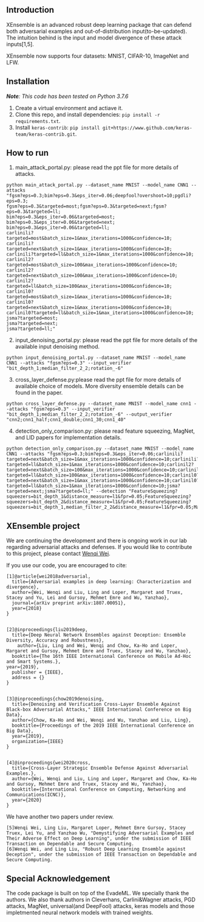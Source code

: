 ## Introduction
XEnsemble is an advanced robust deep learning package that can defend both adversarial examples and out-of-distribution input(to-be-updated). The intuition behind is the input and model divergence of these attack inputs[1,5]. 

<!--
The code package has the following portals:
1. The attack portal(main_attack_portal.py): generate and save adversarial examples.
2. The input denoising robust prediction portal(input_denoising_portal.py): given an input, generate multiple denoised variants and feed them to the target model for prediction.
3. The input-model cross-layer defense portal(cross_layer_defense.py): given an input, generate multiple denoised variants and feed them to multiple diverse models for prediction.(detailed generation of diverse models can be found in [2,4]). We also compare our performance with four adversarial defenses: adversarial training, defensive distillation, input transformation ensemble as provided in the paper.
4. Comparison portal with detection-only adversarial defenses(detection_only_comparison.py): generate defense results of Feature Squeezing, MagNet, and LID. 
-->

XEnsemble now supports four datasets: MNIST, CIFAR-10, ImageNet and LFW.

## Installation
***Note**: This code has been tested on Python 3.7.6*
1. Create a virtual environment and actiave it.
2. Clone this repo, and install dependencies: `pip install -r requirements.txt`.
3. Install `keras-contrib`: `pip install git+https://www.github.com/keras-team/keras-contrib.git`.

## How to run 
1. main_attack_portal.py: please read the ppt file for more details of attacks.

```
python main_attack_portal.py --dataset_name MNIST --model_name CNN1 --attacks
"fgsm?eps=0.3;bim?eps=0.3&eps_iter=0.06;deepfool?overshoot=10;pgdli?eps=0.3;
fgsm?eps=0.3&targeted=most;fgsm?eps=0.3&targeted=next;fgsm?eps=0.3&targeted=ll;
bim?eps=0.3&eps_iter=0.06&targeted=most;
bim?eps=0.3&eps_iter=0.06&targeted=next;
bim?eps=0.3&eps_iter=0.06&targeted=ll;
carlinili?targeted=most&batch_size=1&max_iterations=1000&confidence=10;
carlinili?targeted=next&batch_size=1&max_iterations=1000&confidence=10;
carlinili?targeted=ll&batch_size=1&max_iterations=1000&confidence=10;
carlinil2?targeted=most&batch_size=100&max_iterations=1000&confidence=10;
carlinil2?targeted=next&batch_size=100&max_iterations=1000&confidence=10;
carlinil2?targeted=ll&batch_size=100&max_iterations=1000&confidence=10;
carlinil0?targeted=most&batch_size=1&max_iterations=1000&confidence=10;
carlinil0?targeted=next&batch_size=1&max_iterations=1000&confidence=10;
carlinil0?targeted=ll&batch_size=1&max_iterations=1000&confidence=10;
jsma?targeted=most;
jsma?targeted=next;
jsma?targeted=ll;"
```
2. input_denoising_portal.py: please read the ppt file for more details of the available input denoising method.
```
python input_denoising_portal.py --dataset_name MNIST --model_name CNN1 --attacks "fgsm?eps=0.3" --input_verifier "bit_depth_1;median_filter_2_2;rotation_-6"
```
3. cross_layer_defense.py:please read the ppt file for more details of available choice of models. More diversity ensemble details can be found in the paper.
```
python cross_layer_defense.py --dataset_name MNIST --model_name cnn1 --attacks "fgsm?eps=0.3" --input_verifier "bit_depth_1;median_filter_2_2;rotation_-6" --output_verifier "cnn2;cnn1_half;cnn1_double;cnn1_30;cnn1_40"
```

4. detection_only_comparison.py: please read feature squeezing, MagNet, and LID papers for implementation details.
```
python detection_only_comparison.py --dataset_name MNIST --model_name CNN1 --attacks "fgsm?eps=0.3;bim?eps=0.3&eps_iter=0.06;carlinili?targeted=next&batch_size=1&max_iterations=1000&confidence=10;carlinili?targeted=ll&batch_size=1&max_iterations=1000&confidence=10;carlinil2?targeted=next&batch_size=100&max_iterations=1000&confidence=10;carlinil2?targeted=ll&batch_size=100&max_iterations=1000&confidence=10;carlinil0?targeted=next&batch_size=1&max_iterations=1000&confidence=10;carlinil0?targeted=ll&batch_size=1&max_iterations=1000&confidence=10;jsma?targeted=next;jsma?targeted=ll;" --detection "FeatureSqueezing?squeezers=bit_depth_1&distance_measure=l1&fpr=0.05;FeatureSqueezing?squeezers=bit_depth_2&distance_measure=l1&fpr=0.05;FeatureSqueezing?squeezers=bit_depth_1,median_filter_2_2&distance_measure=l1&fpr=0.05;MagNet"
```
                 

## XEnsemble project
We are continuing the development and there is ongoing work in our lab regarding adversarial attacks and defenses. If you would like to contribute to this project, please contact [Wenqi Wei](https://www.cc.gatech.edu/~wwei66/). 

If you use our code, you are encouraged to cite:
```
[1]@article{wei2018adversarial,
  title={Adversarial examples in deep learning: Characterization and divergence},
  author={Wei, Wenqi and Liu, Ling and Loper, Margaret and Truex, Stacey and Yu, Lei and Gursoy, Mehmet Emre and Wu, Yanzhao},
  journal={arXiv preprint arXiv:1807.00051},
  year={2018}
}


[2]@inproceedings{liu2019deep,
  title={Deep Neural Network Ensembles against Deception: Ensemble Diversity, Accuracy and Robustness},
    author={Liu, Ling and Wei, Wenqi and Chow, Ka-Ho and Loper, Margaret and Gursoy, Mehmet Emre and Truex, Stacey and Wu, Yanzhao},
  booktitle={The 16th IEEE International Conference on Mobile Ad-Hoc and Smart Systems.},
year={2019},
  publisher = {IEEE},
  address = {}
}


[3]@inproceedings{chow2019denoising,
  title={Denoising and Verification Cross-Layer Ensemble Against Black-box Adversarial Attacks," IEEE International Conference on Big Data},
  author={Chow, Ka-Ho and Wei, Wenqi and Wu, Yanzhao and Liu, Ling},
  booktitle={Proceedings of the 2019 IEEE International Conference on Big Data},
  year={2019},
  organization={IEEE}
}


[4]@inproceedings{wei2020cross,
  title={Cross-Layer Strategic Ensemble Defense Against Adversarial Examples.},
  author={Wei, Wenqi and Liu, Ling and Loper, Margaret and Chow, Ka-Ho and Gursoy, Mehmet Emre and Truex, Stacey and Wu, Yanzhao},
  booktitle={International Conference on Computing, Networking and Communications(ICNC)},
  year={2020}
}
```

We have another two papers under review.

```
[5]Wenqi Wei, Ling Liu, Margaret Loper, Mehmet Emre Gursoy, Stacey Truex, Lei Yu, and Yanzhao Wu, "Demystifying Adversarial Examples and Their Adverse Effect on Deep Learning", under the submission of IEEE Transaction on Dependable and Secure Computing.
[6]Wenqi Wei, and Ling Liu, "Robust Deep Learning Ensemble against Deception", under the submission of IEEE Transaction on Dependable and Secure Computing.
```

## Special Acknowledgement
The code package is built on top of the EvadeML. We specially thank the authors. We also thank authors in Cleverhans, Carlini&Wagner attacks, PGD attacks, MagNet, universal(and DeepFool) attacks, keras models and those impletmented neural network models with trained weights.
